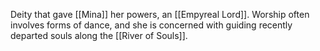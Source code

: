 Deity that gave [[Mina]] her powers, an [[Empyreal Lord]]. Worship often involves forms of dance, and she is concerned with guiding recently departed souls along the [[River of Souls]].